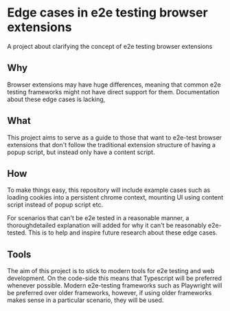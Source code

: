 # Edge cases in e2e testing browser extensions

A project about clarifying the concept of e2e testing browser extensions

## Why

Browser extensions may have huge differences, meaning that common e2e testing frameworks might not have direct support for them. Documentation about these edge cases is lacking,

## What

This project aims to serve as a guide to those that want to e2e-test browser extensions that don't follow the traditional extension structure of having a popup script, but instead only have a content script.

## How

To make things easy, this repository will include example cases such as loading cookies into a persistent chrome context, mounting UI using content script instead of popup script etc.

For scenarios that can't be e2e tested in a reasonable manner, a thoroughdetailed explanation will added for why it can't be reasonably e2e-tested. This is to help and inspire future research about these edge cases.

## Tools

The aim of this project is to stick to modern tools for e2e testing and web development. On the code-side this means that Typescript will be preferred whenever possible. Modern e2e-testing frameworks such as Playwright will be preferred over older frameworks, however, if using older frameworks makes sense in a particular scenario, they will be used.
